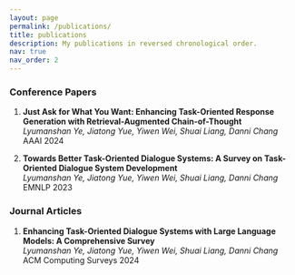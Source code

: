 ```yaml
---
layout: page
permalink: /publications/
title: publications
description: My publications in reversed chronological order.
nav: true
nav_order: 2
---
```


### Conference Papers

1. **Just Ask for What You Want: Enhancing Task-Oriented Response Generation with Retrieval-Augmented Chain-of-Thought**  
   *Lyumanshan Ye, Jiatong Yue, Yiwen Wei, Shuai Liang, Danni Chang*  
   AAAI 2024

2. **Towards Better Task-Oriented Dialogue Systems: A Survey on Task-Oriented Dialogue System Development**  
   *Lyumanshan Ye, Jiatong Yue, Yiwen Wei, Shuai Liang, Danni Chang*  
   EMNLP 2023

### Journal Articles

1. **Enhancing Task-Oriented Dialogue Systems with Large Language Models: A Comprehensive Survey**  
   *Lyumanshan Ye, Jiatong Yue, Yiwen Wei, Shuai Liang, Danni Chang*  
   ACM Computing Surveys 2024

